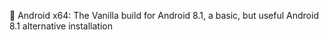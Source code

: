 🤖️ Android x64: The Vanilla build for Android 8.1, a basic, but useful Android 8.1 alternative installation
